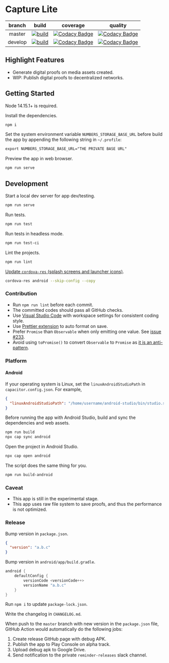 # Capture Lite

| branch  |                                                                                        build                                                                                         |                                                                                                                                        coverage                                                                                                                                         |                                                                                                                                      quality                                                                                                                                      |
| :-----: | :----------------------------------------------------------------------------------------------------------------------------------------------------------------------------------: | :-------------------------------------------------------------------------------------------------------------------------------------------------------------------------------------------------------------------------------------------------------------------------------------: | :-------------------------------------------------------------------------------------------------------------------------------------------------------------------------------------------------------------------------------------------------------------------------------: |
| master  |        [![build](https://github.com/numbersprotocol/capture-lite/workflows/build/badge.svg)](https://github.com/numbersprotocol/capture-lite/actions?query=workflow%3Abuild)         |        [![Codacy Badge](https://app.codacy.com/project/badge/Coverage/45ae18aaa6a7474497e0efd818452a46)](https://www.codacy.com/gh/numbersprotocol/capture-lite?utm_source=github.com&utm_medium=referral&utm_content=numbersprotocol/capture-lite&utm_campaign=Badge_Coverage)         |        [![Codacy Badge](https://app.codacy.com/project/badge/Grade/45ae18aaa6a7474497e0efd818452a46)](https://www.codacy.com/gh/numbersprotocol/capture-lite?utm_source=github.com&utm_medium=referral&utm_content=numbersprotocol/capture-lite&utm_campaign=Badge_Grade)         |
| develop | [![build](https://github.com/numbersprotocol/capture-lite/workflows/build/badge.svg?branch=develop)](https://github.com/numbersprotocol/capture-lite/actions?query=workflow%3Abuild) | [![Codacy Badge](https://app.codacy.com/project/badge/Coverage/45ae18aaa6a7474497e0efd818452a46?branch=develop)](https://www.codacy.com/gh/numbersprotocol/capture-lite?utm_source=github.com&utm_medium=referral&utm_content=numbersprotocol/capture-lite&utm_campaign=Badge_Coverage) | [![Codacy Badge](https://app.codacy.com/project/badge/Grade/45ae18aaa6a7474497e0efd818452a46?branch=develop)](https://www.codacy.com/gh/numbersprotocol/capture-lite?utm_source=github.com&utm_medium=referral&utm_content=numbersprotocol/capture-lite&utm_campaign=Badge_Grade) |

## Highlight Features

- Generate digital proofs on media assets created.
- WIP: Publish digital proofs to decentralized networks.

## Getting Started

Node 14.15.1+ is required.

Install the dependencies.

```bash
npm i
```

Set the system environment variable `NUMBERS_STORAGE_BASE_URL` before build the app by appending the following string in `~/.profile`:

```txt
export NUMBERS_STORAGE_BASE_URL="THE PRIVATE BASE URL"
```

Preview the app in web browser.

```bash
npm run serve
```

## Development

Start a local dev server for app dev/testing.

```bash
npm run serve
```

Run tests.

```bash
npm run test
```

Run tests in headless mode.

```bash
npm run test-ci
```

Lint the projects.

```bash
npm run lint
```

[Update `cordova-res` (splash screens and launcher icons)](https://capacitorjs.com/docs/guides/splash-screens-and-icons).

```bash
cordova-res android --skip-config --copy
```

### Contribution

- Run `npm run lint` before each commit.
- The committed codes should pass all GitHub checks.
- Use [Visual Studio Code](https://code.visualstudio.com/) with workspace settings for consistent coding style.
- Use [Prettier extension](https://marketplace.visualstudio.com/items?itemName=esbenp.prettier-vscode) to auto format on save.
- Prefer `Promise` than `Observable` when only emitting one value. See [issue #233](https://github.com/numbersprotocol/capture-lite/issues/233).
- Avoid using `toPromise()` to convert `Observable` to `Promise` as [it is an anti-pattern](https://stackoverflow.com/a/49596716/8789738).

### Platform

#### Android

If your operating system is Linux, set the `linuxAndroidStudioPath` in `capacitor.config.json`. For example,

```json
{
  "linuxAndroidStudioPath": "/home/username/android-studio/bin/studio.sh"
}
```

Before running the app with Android Studio, build and sync the dependencies and web assets.

```bash
npm run build
npx cap sync android
```

Open the project in Android Studio.

```bash
npx cap open android
```

The script does the same thing for you.

```bash
npm run build-android
```

### Caveat

- This app is still in the experimental stage.
- This app uses raw file system to save proofs, and thus the performance is not optimized.

### Release

Bump version in `package.json`.

```json
{
  "version": "a.b.c"
}
```

Bump version in `android/app/build.gradle`.

```gradle
android {
    defaultConfig {
        versionCode <versionCode++>
        versionName "a.b.c"
    }
}
```

Run `npm i` to update `package-lock.json`.

Write the changelog in `CHANGELOG.md`.

When push to the `master` branch with new version in the `package.json` file, GitHub Action would automatically do the following jobs:

1. Create release GitHub page with debug APK.
1. Publish the app to Play Console on alpha track.
1. Upload debug apk to Google Drive.
1. Send notification to the private `reminder-releases` slack channel.
